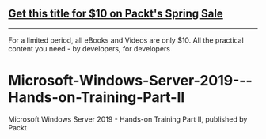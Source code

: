 ## [Get this title for $10 on Packt's Spring Sale](https://www.packt.com/V16809?utm_source=github&utm_medium=packt-github-repo&utm_campaign=spring_10_dollar_2022)
-----
For a limited period, all eBooks and Videos are only $10. All the practical content you need \- by developers, for developers

# Microsoft-Windows-Server-2019---Hands-on-Training-Part-II
Microsoft Windows Server 2019 - Hands-on Training Part II, published by Packt
